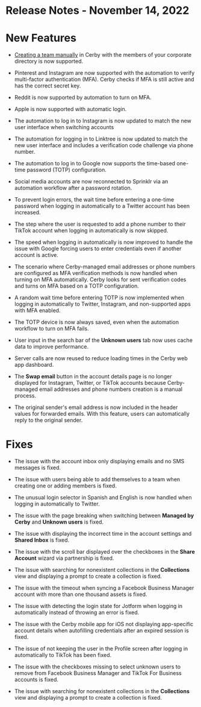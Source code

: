 # Release Notes - November 14, 2022

# New Features

  * [Creating a team manually](https://help.cerby.com/en/articles/6624225-how-to-use-teams#h_ed56caecdc) in Cerby with the members of your corporate directory is now supported.

  * Pinterest and Instagram are now supported with the automation to verify multi-factor authentication (MFA). Cerby checks if MFA is still active and has the correct secret key.

  * Reddit is now supported by automation to turn on MFA.

  * Apple is now supported with automatic login.

  * The automation to log in to Instagram is now updated to match the new user interface when switching accounts 

  * The automation for logging in to Linktree is now updated to match the new user interface and includes a verification code challenge via phone number. 

  * The automation to log in to Google now supports the time-based one-time password (TOTP) configuration.

  * Social media accounts are now reconnected to Sprinklr via an automation workflow after a password rotation.

  * To prevent login errors, the wait time before entering a one-time password when logging in automatically to a Twitter account has been increased.

  * The step where the user is requested to add a phone number to their TikTok account when logging in automatically is now skipped.

  * The speed when logging in automatically is now improved to handle the issue with Google forcing users to enter credentials even if another account is active.

  * The scenario where Cerby-managed email addresses or phone numbers are configured as MFA verification methods is now handled when turning on MFA automatically. Cerby looks for sent verification codes and turns on MFA based on a TOTP configuration.

  * A random wait time before entering TOTP is now implemented when logging in automatically to Twitter, Instagram, and non-supported apps with MFA enabled.

  * The TOTP device is now always saved, even when the automation workflow to turn on MFA fails.

  * User input in the search bar of the **Unknown users** tab now uses cache data to improve performance.

  * Server calls are now reused to reduce loading times in the Cerby web app dashboard.

  * The **Swap email** button in the account details page is no longer displayed for Instagram, Twitter, or TikTok accounts because Cerby-managed email addresses and phone numbers creation is a manual process.

  * The original sender's email address is now included in the header values for forwarded emails. With this feature, users can automatically reply to the original sender.

# Fixes

  * The issue with the account inbox only displaying emails and no SMS messages is fixed.

  * The issue with users being able to add themselves to a team when creating one or adding members is fixed.

  * The unusual login selector in Spanish and English is now handled when logging in automatically to Twitter.

  * The issue with the page breaking when switching between **Managed by Cerby** and **Unknown users** is fixed.

  * The issue with displaying the incorrect time in the account settings and **Shared Inbox** is fixed.

  * The issue with the scroll bar displayed over the checkboxes in the **Share Account** wizard via partnership is fixed.

  * The issue with searching for nonexistent collections in the **Collections** view and displaying a prompt to create a collection is fixed.

  * The issue with the timeout when syncing a Facebook Business Manager account with more than one thousand assets is fixed.

  * The issue with detecting the login state for Jotform when logging in automatically instead of throwing an error is fixed.

  * The issue with the Cerby mobile app for iOS not displaying app-specific account details when autofilling credentials after an expired session is fixed.

  * The issue of not keeping the user in the Profile screen after logging in automatically to TikTok has been fixed.

  * The issue with the checkboxes missing to select unknown users to remove from Facebook Business Manager and TikTok For Business accounts is fixed.

  * The issue with searching for nonexistent collections in the **Collections** view and displaying a prompt to create a collection is fixed.

